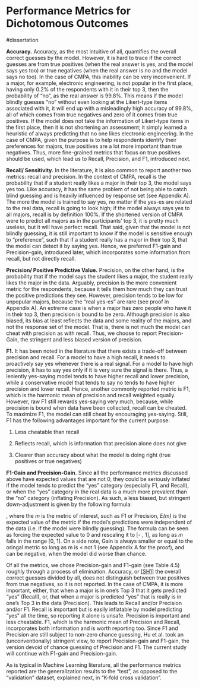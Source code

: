               

# Performance Metrics for Dichotomous Outcomes

#dissertation 

**Accuracy.** Accuracy, as the most intuitive of all, quantifies the overall correct guesses by the model. However, it is hard to trace if the correct guesses are from true positives (when the real answer is yes, and the model says yes too) or true negatives (when the real answer is no and the model says no too). In the case of CMPA, this inability can be very inconvenient. If a major, for example, electronic engineering, is not popular in the first place, having only 0.2% of the respondents with it in their top 3, then the probability of “no”, as the real answer is 99.8%. This means if the model blindly guesses “no” without even looking at the Likert-type items associated with it, it will end up with a misleadingly high accuracy of 99.8%, all of which comes from true negatives and zero of it comes from true positives. If the model does not take the information of Likert-type items in the first place, then it is not shortening an assessment; it simply learned a heuristic of always predicting that no one likes electronic engineering. In the case of CMPA, given the purpose is to help respondents identify their preferences for majors, true positives are a lot more important than true negatives. Thus, more fine-grained metrics that focus on true positives should be used, which lead us to Recall, Precision, and F1, introduced next.

**Recall/ Sensitivity.** In the literature, it is also common to report another two metrics: recall and precision. In the context of CMPA, recall is the probability that if a student really likes a major in their top 3, the model says yes too. Like accuracy, it has the same problem of not being able to catch blind guessing and is heavily influenced by response set (see Appendix A). The more the model is trained to say yes, no matter if the yes-es are related to the real data, recall is going to look high; if the model always says yes to all majors, recall is by definition 100%. If the shortened version of CMPA were to predict all majors as in the participants’ top 3, it is pretty much useless, but it will have perfect recall. That said, given that the model is not blindly guessing, it is still important to know if the model is sensitive enough to “preference”, such that if a student really has a major in their top 3, that the model can detect it by saying yes. Hence, we preferred F1-gain and Precision-gain, introduced later, which incorporates some information from recall, but not directly recall.

**Precision/ Positive Predictive Value.** Precision, on the other hand, is the probability that if the model says the student likes a major, the student really likes the major in the data. Arguably, precision is the more convenient metric for the respondents, because it tells them how much they can trust the positive predictions they see. However, precision tends to be low for unpopular majors, because the “real yes-es” are rare (see proof in Appendix A). An extreme case is when a major has zero people who have it in their top 3, then precision is bound to be zero. Although precision is also biased, its bias at least reflects the data and some reality of the majors, and not the response set of the model. That is, there is not much the model can cheat with precision as with recall. Thus, we choose to report Precision-Gain, the stringent and less biased version of precision.

**F1.** It has been noted in the literature that there exists a trade-off between precision and recall. For a model to have a high recall, it needs to proactively say yes whenever there is a real signal. For a model to have high precision, it has to say yes only if it is very sure the signal is there. Thus, a leniently yes-saying model tends to have higher recall and lower precision, while a conservative model that tends to say no tends to have higher precision and lower recall. Hence, another commonly reported metric is F1, which is the harmonic mean of precision and recall weighted equally. However, raw F1 still rewards yes-saying very much, because, while precision is bound when data have been collected, recall can be cheated. To maximize F1, the model can still cheat by encouraging yes-saying. Still, F1 has the following advantages important for the current purpose:

1. Less cheatable than recall

2. Reflects recall, which is information that precision alone does not give

3. Clearer than accuracy about what the model is doing right (true positives or true negatives)

**F1-Gain and Precision-Gain.** Since **a**ll the performance metrics discussed above have expected values that are not 0, they could be seriously inflated if the model tends to predict the “yes” category (especially F1, and Recall), or when the “yes” category in the real data is a much more prevalent than the “no” category (inflating Precision). As such, a less biased, but stringent down-adjustment is given by the following formula:

, where the _m_ is the metric of interest, such as F1 or Precision, _E(m)_ is the expected value of the metric if the model’s predictions were independent of the data (i.e. if the model were blindly guessing). The formula can be seen as forcing the expected value to 0 and rescaling it to [- , 1], as long as _m_ falls in the range [0, 1]. On a side note, Gain is always smaller or equal to the oringal metric so long as m is < not 1 (see Appendix A for the proof), and can be negative, when the model did worse than chance.

Of all the metrics, we chose Precision-gain and F1-gain (see Table 4.5) roughly through a process of elimination. Accuracy, or [[SH1]](#_msocom_1) the overall correct guesses divided by all, does not distinguish between true positives from true negatives, so it is not reported. In the case of CMPA, it is more important, either, that when a major is in one’s Top 3 that it gets predicted “yes” (Recall), or, that when a major is predicted “yes” that is really is in one’s Top 3 in the data (Precision). This leads to Recall and/or Precision and/or F1. Recall is important but is easily inflatable by model predicting “yes” all the time, so reporting it alone is unsafe. Precision is important and less cheatable. F1, which is the harmonic mean of Precision and Recall, incorporates both information and is worth reporting too. Since F1 and Precision are still subject to non-zero chance guessing, Hu et al. took an (unconventionally) stringent view, to report Precision-gain and F1-gain, the version devoid of chance guessing of Precision and F1. The current study will continue with F1-gain and Precision-gain.

As is typical in Machine Learning literature, all the performance metrics reported are the generalization results to the “test”, as opposed to the “validation” dataset, explained next, in “K-fold cross validation”.

